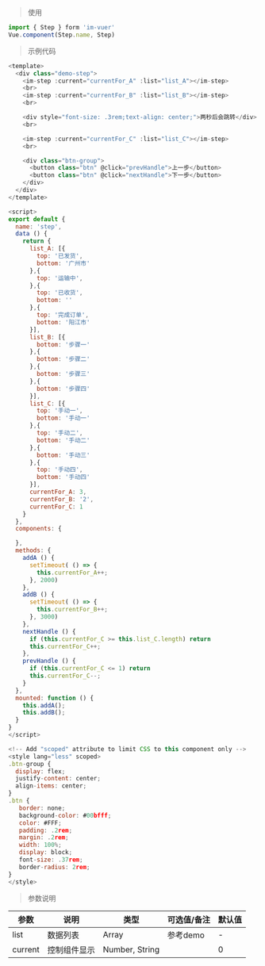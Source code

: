 
> 使用

```js
import { Step } form 'im-vuer'
Vue.component(Step.name, Step)
```

> 示例代码

```js
<template>
  <div class="demo-step">
    <im-step :current="currentFor_A" :list="list_A"></im-step>
    <br>
    <im-step :current="currentFor_B" :list="list_B"></im-step>
    <br>

    <div style="font-size: .3rem;text-align: center;">两秒后会跳转</div>
    <br>

    <im-step :current="currentFor_C" :list="list_C"></im-step>
    <br>

    <div class="btn-group">
      <button class="btn" @click="prevHandle">上一步</button>
      <button class="btn" @click="nextHandle">下一步</button>
    </div>
  </div>
</template>

<script>
export default {
  name: 'step',
  data () {
    return {
      list_A: [{
        top: '已发货',
        bottom: '广州市'
      },{
        top: '运输中',
      },{
        top: '已收货',
        bottom: ''
      },{
        top: '完成订单',
        bottom: '阳江市'
      }],
      list_B: [{
        bottom: '步骤一'
      },{
        bottom: '步骤二'
      },{
        bottom: '步骤三'
      },{
        bottom: '步骤四'
      }],
      list_C: [{
        top: '手动一',
        bottom: '手动一'
      },{
        top: '手动二',
        bottom: '手动二'
      },{
        bottom: '手动三'
      },{
        top: '手动四',
        bottom: '手动四'
      }],
      currentFor_A: 3,
      currentFor_B: '2',
      currentFor_C: 1
    }
  },
  components: {

  },
  methods: {
    addA () {
      setTimeout( () => {
        this.currentFor_A++;
      }, 2000)
    },
    addB () {
      setTimeout( () => {
        this.currentFor_B++;
      }, 3000)
    },
    nextHandle () {
      if (this.currentFor_C >= this.list_C.length) return
      this.currentFor_C++;
    },
    prevHandle () {
      if (this.currentFor_C <= 1) return
      this.currentFor_C--;
    }
  },
  mounted: function () {
    this.addA();
    this.addB();
  }
}
</script>

<!-- Add "scoped" attribute to limit CSS to this component only -->
<style lang="less" scoped>
.btn-group {
  display: flex;
  justify-content: center;
  align-items: center;
}
.btn {
   border: none;
   background-color: #00bfff;
   color: #FFF;
   padding: .2rem;
   margin: .2rem;
   width: 100%;
   display: block;
   font-size: .37rem;
   border-radius: 2rem;
}
</style>

```
> 参数说明

  <div>
   <table>
    <thead>
     <tr>
      <th>参数</th> 
      <th>说明</th> 
      <th>类型</th> 
      <th>可选值/备注</th> 
      <th>默认值</th>
     </tr>
    </thead> 
    <tbody>
    <tr>
      <td>list</td> 
      <td>数据列表</td> 
      <td>Array</td> 
      <td>参考demo</td> 
      <td>-</td>
    </tr>
    <tr>
      <td>current</td> 
      <td>控制组件显示</td> 
      <td>Number, String</td> 
      <td></td> 
      <td>0</td>
    </tr>
    </tbody>
   </table>
  </div>
  
